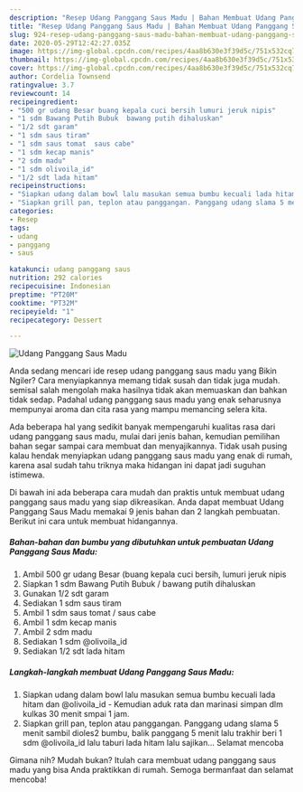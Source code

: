 ```yaml
---
description: "Resep Udang Panggang Saus Madu | Bahan Membuat Udang Panggang Saus Madu Yang Bikin Ngiler"
title: "Resep Udang Panggang Saus Madu | Bahan Membuat Udang Panggang Saus Madu Yang Bikin Ngiler"
slug: 924-resep-udang-panggang-saus-madu-bahan-membuat-udang-panggang-saus-madu-yang-bikin-ngiler
date: 2020-05-29T12:42:27.035Z
image: https://img-global.cpcdn.com/recipes/4aa8b630e3f39d5c/751x532cq70/udang-panggang-saus-madu-foto-resep-utama.jpg
thumbnail: https://img-global.cpcdn.com/recipes/4aa8b630e3f39d5c/751x532cq70/udang-panggang-saus-madu-foto-resep-utama.jpg
cover: https://img-global.cpcdn.com/recipes/4aa8b630e3f39d5c/751x532cq70/udang-panggang-saus-madu-foto-resep-utama.jpg
author: Cordelia Townsend
ratingvalue: 3.7
reviewcount: 14
recipeingredient:
- "500 gr udang Besar buang kepala cuci bersih lumuri jeruk nipis"
- "1 sdm Bawang Putih Bubuk  bawang putih dihaluskan"
- "1/2 sdt garam"
- "1 sdm saus tiram"
- "1 sdm saus tomat  saus cabe"
- "1 sdm kecap manis"
- "2 sdm madu"
- "1 sdm olivoila_id"
- "1/2 sdt lada hitam"
recipeinstructions:
- "Siapkan udang dalam bowl lalu masukan semua bumbu kecuali lada hitam dan @olivoila_id Kemudian aduk rata dan marinasi simpan dlm kulkas 30 menit smpai 1 jam."
- "Siapkan grill pan, teplon atau panggangan. Panggang udang slama 5 menit sambil dioles2 bumbu, balik panggang 5 menit lalu trakhir beri 1 sdm @olivoila_id lalu taburi lada hitam lalu sajikan... Selamat mencoba"
categories:
- Resep
tags:
- udang
- panggang
- saus

katakunci: udang panggang saus 
nutrition: 292 calories
recipecuisine: Indonesian
preptime: "PT20M"
cooktime: "PT32M"
recipeyield: "1"
recipecategory: Dessert

---
```



![Udang Panggang Saus Madu](https://img-global.cpcdn.com/recipes/4aa8b630e3f39d5c/751x532cq70/udang-panggang-saus-madu-foto-resep-utama.jpg)

Anda sedang mencari ide resep udang panggang saus madu yang Bikin Ngiler? Cara menyiapkannya memang tidak susah dan tidak juga mudah. semisal salah mengolah maka hasilnya tidak akan memuaskan dan bahkan tidak sedap. Padahal udang panggang saus madu yang enak seharusnya mempunyai aroma dan cita rasa yang mampu memancing selera kita.



Ada beberapa hal yang sedikit banyak mempengaruhi kualitas rasa dari udang panggang saus madu, mulai dari jenis bahan, kemudian pemilihan bahan segar sampai cara membuat dan menyajikannya. Tidak usah pusing kalau hendak menyiapkan udang panggang saus madu yang enak di rumah, karena asal sudah tahu triknya maka hidangan ini dapat jadi suguhan istimewa.


Di bawah ini ada beberapa cara mudah dan praktis untuk membuat udang panggang saus madu yang siap dikreasikan. Anda dapat membuat Udang Panggang Saus Madu memakai 9 jenis bahan dan 2 langkah pembuatan. Berikut ini cara untuk membuat hidangannya.

<!--inarticleads1-->

##### Bahan-bahan dan bumbu yang dibutuhkan untuk pembuatan Udang Panggang Saus Madu:

1. Ambil 500 gr udang Besar (buang kepala cuci bersih, lumuri jeruk nipis
1. Siapkan 1 sdm Bawang Putih Bubuk / bawang putih dihaluskan
1. Gunakan 1/2 sdt garam
1. Sediakan 1 sdm saus tiram
1. Ambil 1 sdm saus tomat / saus cabe
1. Ambil 1 sdm kecap manis
1. Ambil 2 sdm madu
1. Sediakan 1 sdm @olivoila_id
1. Sediakan 1/2 sdt lada hitam




<!--inarticleads2-->

##### Langkah-langkah membuat Udang Panggang Saus Madu:

1. Siapkan udang dalam bowl lalu masukan semua bumbu kecuali lada hitam dan @olivoila_id - Kemudian aduk rata dan marinasi simpan dlm kulkas 30 menit smpai 1 jam.
1. Siapkan grill pan, teplon atau panggangan. Panggang udang slama 5 menit sambil dioles2 bumbu, balik panggang 5 menit lalu trakhir beri 1 sdm @olivoila_id lalu taburi lada hitam lalu sajikan... Selamat mencoba




Gimana nih? Mudah bukan? Itulah cara membuat udang panggang saus madu yang bisa Anda praktikkan di rumah. Semoga bermanfaat dan selamat mencoba!
